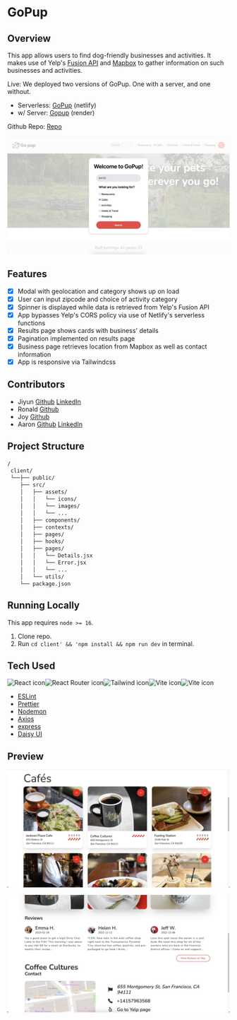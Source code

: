 # GoPup

## Overview

This app allows users to find dog-friendly businesses and activities. It makes use of Yelp's [Fusion API](https://fusion.yelp.com/) and [Mapbox](https://www.mapbox.com/) to gather information on such businesses and activities.

Live: We deployed two versions of GoPup. One with a server, and one without.
- Serverless: [GoPup](https://gopup.netlify.app/) (netlify) 
- w/ Server: [Gopup](https://gopup.onrender.com/) (render)

Github Repo: [Repo](https://github.com/chingu-voyages/v42-geckos-team-23)

![home page](/client/src/assets/home.jpg)



## Features

- [x] Modal with geolocation and category shows up on load <br>
- [x] User can input zipcode and choice of activity category <br>
- [x] Spinner is displayed while data is retrieved from Yelp's Fusion API <br>
- [x] App bypasses Yelp's CORS policy via use of Netlify's serverless functions <br>
- [x] Results page shows cards with business' details
- [x] Pagination implemented on results page
- [x] Business page retrieves location from Mapbox as well as contact information <br>
- [x] App is responsive via Tailwindcss <br>

## Contributors 

- Jiyun [Github](https://github.com/jiyunnoh) [LinkedIn](https://www.linkedin.com/in/jiyun-noh-kim/)
- Ronald [Github](https://github.com/ronaldpaek) 
- Joy [Github](https://github.com/jlu9d2) 
- Aaron [Github](https://github.com/AaronoKwok) [LinkedIn](https://www.linkedin.com/in/aaronkwok1/)

## Project Structure

```
/
 client/
 └──├── public/
    ├── src/
    │   ├── assets/
    │   │   └── icons/
    │   │   └── images/
    │   │   └── ...
    │   ├── components/
    │   ├── contexts/
    │   ├── pages/
    │   ├── hooks/
    │   ├── pages/
    │   │   └── Details.jsx
    │   │   └── Error.jsx
    │   │   └── ...
    │   └── utils/
    └── package.json
```

## Running Locally

This app requires ```node >= 16```.

1. Clone repo.
2. Run `cd client' && 'npm install && npm run dev` in terminal.

## Tech Used

<img src="https://img.shields.io/badge/react-%2320232a.svg?style=for-the-badge&logo=react&logoColor=%2361DAFB" alt="React icon" height="30" /><img src="https://img.shields.io/badge/React_Router-CA4245?style=for-the-badge&logo=react-router&logoColor=white" alt="React Router icon" height="30" /><img src="https://img.shields.io/badge/tailwindcss-%2338B2AC.svg?style=for-the-badge&logo=tailwind-css&logoColor=white" alt="Tailwind icon" height="30" /><img src="https://img.shields.io/badge/vite-%23646CFF.svg?style=for-the-badge&logo=vite&logoColor=white" alt="Vite icon" height="30" /><img src="https://img.shields.io/badge/figma-%23F24E1E.svg?style=for-the-badge&logo=figma&logoColor=white" alt="Vite icon" height="30" />

- [ESLint](https://eslint.org/)
- [Prettier](https://prettier.io/)
- [Nodemon](https://www.npmjs.com/package/nodemon)
- [Axios](https://axios-http.com/docs/intro)
- [express](https://expressjs.com/)
- [Daisy UI](https://daisyui.com/)

## Preview

![results](/client/src/assets/results.jpg)

![business](/client/src/assets/business.jpg)